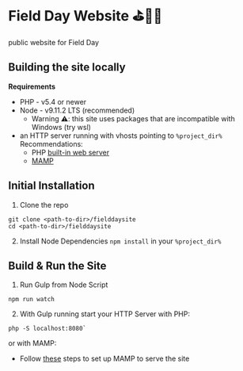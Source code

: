 # Field Day Website ⛳🧑‍🚀
public website for Field Day

## Building the site locally

**Requirements**
- PHP - v5.4 or newer
- Node - v9.11.2 LTS (recommended)
  - Warning ⚠️: this site uses packages that are incompatible with Windows (try wsl) 
- an HTTP server running with vhosts pointing to `%project_dir%`
  Recommendations:
  * PHP [built-in web server](https://www.php.net/manual/en/features.commandline.webserver.php)
  * [MAMP](https://www.mamp.info/en/windows/)

## Initial Installation
1. Clone the repo
```
git clone <path-to-dir>/fielddaysite
cd <path-to-dir>/fielddaysite
```

2. Install Node Dependencies
`npm install` in your `%project_dir%`

## Build & Run the Site
1. Run Gulp from Node Script
```
npm run watch
```

2. With Gulp running start your HTTP Server
with PHP:
```
php -S localhost:8080`
```
or with MAMP:
* Follow [these](https://documentation.mamp.info/en/MAMP-Mac/First-Steps/index.html) steps to set up MAMP to serve the site
